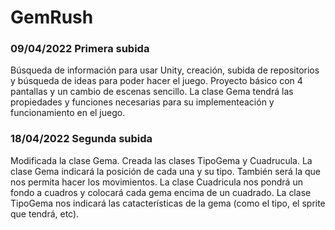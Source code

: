 # GemRush
### 09/04/2022 Primera subida
Búsqueda de información para usar Unity, creación, subida de repositorios y búsqueda de ideas para poder hacer el juego.
Proyecto básico con 4 pantallas y un cambio de escenas sencillo.
La clase Gema tendrá las propiedades y funciones necesarias para su implementeación y funcionamiento en el juego.

### 18/04/2022 Segunda subida
Modificada la clase Gema. 
Creada las clases TipoGema y Cuadrucula.
La clase Gema indicará la posición de cada una y su tipo. También será la que nos permita hacer los movimientos.
La clase Cuadricula nos pondrá un fondo a cuadros y colocará cada gema encima de un cuadrado.
La clase TipoGema nos indicará las catacterísticas de la gema (como el tipo, el sprite que tendrá, etc).
